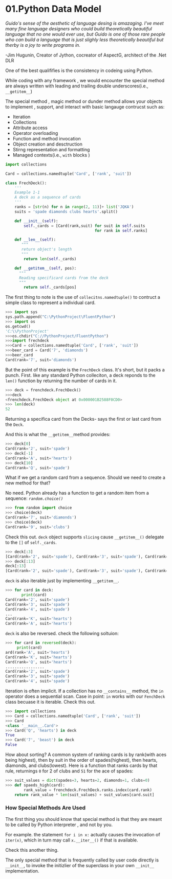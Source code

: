 # 01.Python Data Model

*Guido's sense of the aesthetic of language desing is amazaging. I've meet many fine language designers who could build theoretically beautiful language that no one would ever use, but Guido is one of those rare people who can build a language that is just slighly less theoretically beautiful but therby is a joy to write programs in.*

-Jim Hugunin, Creator of Jython, cocreator of AspectG, architect of the .Net DLR



One of the best qualififies is the consistency in codeing using Python. 

While coding with any framework , we would encounter the special method are always written with leading and trailing double underscores(i.e., `__getitem__`)

The special method , magic method or dunder method allows your objects to implement , support, and interact with basic langauge contrucst such as:

* Iteration
* Collections
* Attribute access
* Operator overloading
* Function and method invocation
* Object creation and desctruction
* Stirng representation and formatting
* Managed contexts(i.e., `with` blocks )

```python
import collections

Card = collections.namedtuple('Card', ['rank', 'suit'])

class FrechDeck():
    '''
    Example 1-1
    A deck as a sequence of cards
    '''
    ranks = [str(n) for n in range(2, 11)]+ list('JQKA')
    suits = 'spade diamonds clubs hearts'.split()

    def __init__(self):
        self._cards = [Card(rank,suit) for suit in self.suits
                                       for rank in self.ranks]

    def __len__(self):
       """
       return object's length
       """
        return len(self._cards)

    def __getitem__(self, pos):
      """
      Reading specificard cards from the deck
      """
        return self._cards[pos]
```

The first thing to note is the use of `collecitns.namedtuple()` to contruct a simple class to represent a individual card.

```python
>>> import sys
sys.path.append("C:\PythonProject\FluentPython")
>>> import os
os.getcwd()
'C:\\PythonProject'
>>>os.chdir("C://PythonProject/FluentPython")
>>>import frechdeck
>>>Card = collections.namedtuple('Card', ['rank', 'suit'])
>>>beer_card = Card('7', 'diamonds')
>>>beer_card
Card(rank='7', suit='diamonds')
```

But the point of this example is the `FrechDeck` class. It's short, but it packs a punch. First. like any standard Python colleciton, a deck reponds to the `len()` function by returning the number of cards in it.

```python
>>> deck = frenchdeck.FrechDeck()
>>>deck
<frenchdeck.FrechDeck object at 0x000001B2588F0CD0>
>>> len(deck)
52
```

Returning a specifica card from the Decks- says the first or last card from the `Deck`.

And this is what the `__getitem__`method provides:

```python
>>> deck[0]
Card(rank='2', suit='spade')
>>> deck[-1]
Card(rank='A', suit='hearts')
>>> deck[10]
Card(rank='Q', suit='spade')
```

What if we get a random card from a sequence. Should we need to create a new method for that?

No need. Python already has a function to get a random item from a sequence: *`random.choice()`*

```python
>>> from random import choice
>>> choice(deck)
Card(rank='7', suit='diamonds')
>>> choice(deck)
Card(rank='9', suit='clubs')
```

Check this out. `deck` object supports `slicing` cause `__getitem__()` delegate to the `[]` of `self._cards`.

```python
>>> deck[:3]
[Card(rank='2', suit='spade'), Card(rank='3', suit='spade'), Card(rank='4', suit='spade')]
>>> deck[:13]
deck[:13]
[Card(rank='2', suit='spade'), Card(rank='3', suit='spade'), Card(rank='4', suit='spade'), Card(rank='5', suit='spade'), Card(rank='6', suit='spade'), Card(rank='7', suit='spade'), Card(rank='8', suit='spade'), Card(rank='9', suit='spade'), Card(rank='10', suit='spade'), Card(rank='J', suit='spade'), Card(rank='Q', suit='spade'), Card(rank='K', suit='spade'), Card(rank='A', suit='spade')]

```

`deck` is also iterable just by implementing `__getitem__`.

```python
>>> for card in deck:
       print(card)    
Card(rank='2', suit='spade')
Card(rank='3', suit='spade')
Card(rank='4', suit='spade')
...
Card(rank='K', suit='hearts')
Card(rank='A', suit='hearts')
```

`deck` is also be reversed. check the following soltuion:

```python
>>> for card in reversed(deck):
     print(card)
ard(rank='A', suit='hearts')
Card(rank='K', suit='hearts')
Card(rank='Q', suit='hearts')
.................
Card(rank='2', suit='spade')
Card(rank='3', suit='spade')
Card(rank='4', suit='spade')
```

Iteration is often implicit. If a collection has no `__contains__` method, the `in` operator does a sequential scan. Case in point: `in` works with our `FenchDeck` class becuase it is iterable. Check this out.

```python
>>> import collections
>>> Card = collections.namedtuple('Card', ['rank', 'suit'])
>>> Card
<class '__main__.Card'>
>>> Card('Q', 'hearts') in deck
True
>>> Card('7', 'beast') in deck
False
```

 How about sorting? A common system of ranking cards is by rank(with aces being highest), then by suit in the order of spades(highest), then hearts, diamonds, and clubs(lowest). Here is a function that ranks cards by that rule, returnings `0` for 2 of clubs and `51` for the ace of spades:

```python
>>> suit_values = dict(spades=3, hearts=2, diamonds=1, clubs=0)
>>> def spaeds_high(card):
    	rank_value = frenchdeck.FrechDeck.ranks.index(card.rank)
    return rank_value * len(suit_values) + suit_values[card.suit]
```

### How Special Methods Are Used

The first thing you should know that special method is that they are meant to be called by Python interpreter , and not by you.

For example. the statement `for i in x:` actually causes the invocation of `iter(x)`, which in turn may call `x.__iter__()` if that is available.

Check this another thing.

The only special method that is frequently called by user code directly is `__init__`, to invoke the initizlier of the superclass in your own `__init__` implementation.